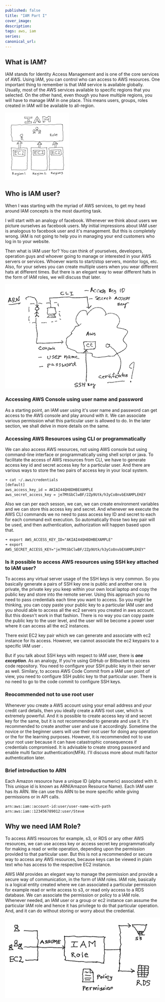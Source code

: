 ```yaml
---
published: false
title: "IAM Part I"
cover_image:
description:
tags: aws, iam
series:
canonical_url:
---
```


## What is IAM?
IAM stands for Identity Access Management and is one of the core services of AWS. Using IAM, you can control who can access to AWS resources. One important thing to remember is that IAM service is available globally. Usually, most of the AWS services available to specific regions that you selected. On the other hand, even though you have multiple regions, you will have to manage IAM in one place. This means users, groups, roles created in IAM will be available to all-region.


![IAM Global Service](./assets/1-iam.png)

## Who is IAM user? 
When I was starting with the myriad of AWS services, to get my head around IAM concepts is the most daunting task. 

I will start with an analogy of facebook. Whenever we think about users we picture ourselves as facebook users. My initial impressions about IAM user is analogous to facebook user and it's management. But this is completely wrong. IAM is not going to help you in managing your end customers who log in to your website. 

Then what is IAM user for? You can think of yourselves, developers, operation guys and whoever going to manage or interested in your AWS servers or services. Whoever wants to start/stop servers, monitor logs, etc. Also, for your selves you can create multiple users when you wear different hats at different times. But there is an elegant way to wear different hats in the form of IAM roles, we will discuss that later. 

![IAM Users](./assets/2-iam.png)

### Accessing AWS Console using user name and password
As a starting point, an IAM user using it's user name and password can get access to the AWS console and play around with it. We can associate various permission what this particular user is allowed to do. In the later section, we shall delve in more details on the same.

### Accessing AWS Resources using CLI or programmatically
We can also access AWS resources, not using AWS console but using command-line interface or programmatically using shell script or java. To facilitate the access of AWS resources from CLI, we have to generate access key id and secret access key for a particular user. And there are various ways to store the two pairs of access key in your local system.

```
➜ cat ~/.aws/credentials
[default]
aws_access_key_id = AKIAI44QH8DHBEXAMPLE
aws_secret_access_key = je7MtGbClwBF/2Zp9Utk/h3yCo8nvbEXAMPLEKEY
```

Also we can per each sesson, we can, we can create environment variables and we can store this access key and secret. And whenever we execute the AWS CLI commands we no need to pass access key ID and secret to each for each command exit execution. So automatically those two key pair will be used, and then authentication, authorization will happen based upon that.

```
➜ export AWS_ACCESS_KEY_ID="AKIAI44QH8DHBEXAMPLE"
➜ export AWS_SECRET_ACCESS_KEY="je7MtGbClwBF/2Zp9Utk/h3yCo8nvbEXAMPLEKEY"
```

### Is it possible to access AWS resources using SSH key attached to IAM user?

To access any virtual server usage of the SSH keys is very common. So you basically generate a pairs of SSH key one is public and another one is private, the private key you keep within your own local laptop and copy the public key and store into the remote server. Using this approach you no need to pass credentials each time you want to access. So you might be thinking, you can copy paste your public key to a particular IAM user and you should able to access all the ec2 servers you created in aws account. But this doesn't work in that fashion. There is no way you can copy paste the public key to the user level, and the user will be become a power user where it can access all the ec2 instances. 

There exist EC2 key pair which we can generate and associate with ec2 instance for its access. However, we cannot associate the ec2 keypairs to a specific IAM user . 

But if you talk about SSH keys with respect to IAM user, there is ***one exception***. As an analogy, If you're using GitHub or Bitbucket to access code repository. You need to configure your SSH public key in their server as well. Similary, to access AWS Code Commit from a IAM user point of view, you need to configure SSH public key to that particular user. There is no need to go to the code commit to configure SSH keys.

### Reocommended not to use root user
Whenever you create a AWS account using your email address and your credit card details, then you ideally create a AWS root user, which is extremely powerful. And it is possible to create access key id and secret key  for the same, but it is not recommended to generate and use it. It's recommended to create another user and use it accordingly. Sometime the novice or the beginner users will use their root user for doing any operation or the for the learning purposes. However, it is recommended not to use your root user because it can have catastrophic consequences if credentials compromised. It is advisable to create strong password and enable multi factor authentication(MFA). I'll discuss more about multi factor authentication later. 


### Brief introduction to ARN
Each Amazon resource have a unique ID (alpha numeric) associated with it. This unique id is known as ARN(Amazon Resource Name). Each IAM user has its ARN. We can use this ARN to be more specific while giving permissions or in API calls.

```
arn:aws:iam::account-id:user/user-name-with-path
arn:aws:iam::123456789012:user/Steve
```



## Why we need IAM Role?
To access AWS resources for example, s3, or RDS or any other AWS resources, we can use access key or access secret key programmatically for making a read or write operation, depending upon the permission provided to that particular user. But this is not a recommended or secure way to access any AWS resources, because keys can be viewed in plain text who has access to the respective EC2 instance.

AWS IAM provides an elegant way to manage the permission and provide a secure way of communication, in the form of IAM roles. IAM role, basically is a logical entity created where we can associated a particular permission for example read or write access to s3, or read only access to a RDS database. We can associate the permission or policy to a IAM role. Whenever needed, an IAM user or a group or ec2 instance can assume the particular IAM role and hence it has privilege to do that particular operation. And, and it can do without storing or worry about the credential.

![IAM Role](./assets/3-iam.png)